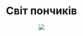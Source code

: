 <!DOCTYPE html>
<html lang='uk'>
<head>
   <meta charset='UTF-8'>
   <meta http-equiv='X-UA-Compatible' content='IE=edge'>
   <meta name='viewport' content='width=device-width, initial-scale=1.0'>
   <title>Магазин пончиків</title>
</head>
<style>


/* Стилі пиши тут :) */

  h1 {
     color: red;
  }
body {
   text-align: center;
}
</style>
<body>
   <h1>Світ пончиків</h1>
   <img src="/uploads/2023/02/donut.png">
</body>
</html>
